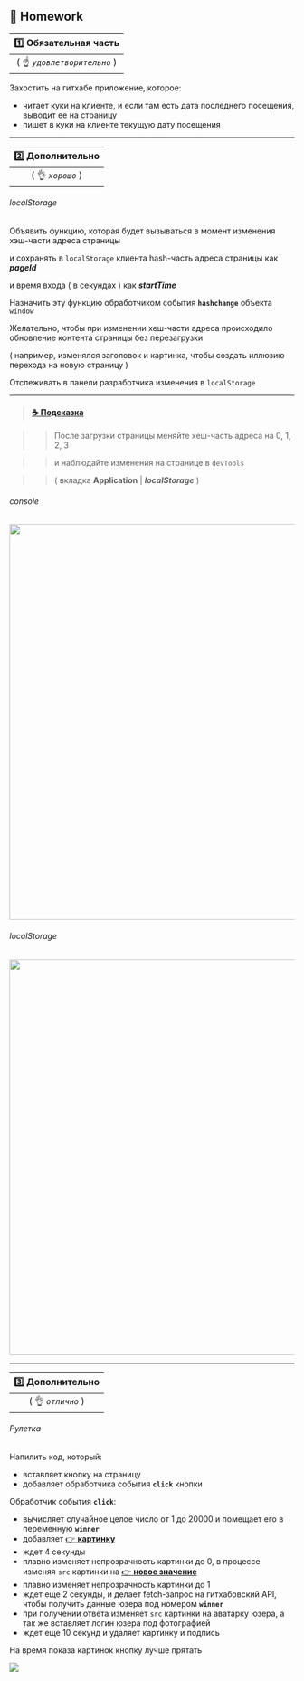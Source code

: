 ## :briefcase: Homework

| :one: Обязательная часть |
|:-:|
| ( :point_up: _`удовлетворительно`_ ) |

Захостить на гитхабе приложение, которое:

* читает куки на клиенте, и если там есть дата последнего посещения, выводит ее на страницу
* пишет в куки на клиенте текущую дату посещения

***

| :two: Дополнительно |
|:-:|
| ( :ok_hand: _`хорошо`_ ) |

###### localStorage

Объявить функцию, которая будет вызываться в момент изменения хэш-части адреса страницы 

и сохранять в `localStorage` клиента hash-часть адреса страницы как  **_pageId_**

и время входа ( в секундах ) как  **_startTime_**
 
Назначить эту функцию обработчиком  события **`hashchange`**  объекта  `window`

Желательно, чтобы при изменении хеш-части адреса происходило обновление контента страницы без перезагрузки

( например, изменялся заголовок и картинка, чтобы создать иллюзию перехода на новую страницу )

Отслеживать в панели разработчика изменения в `localStorage`

***

> #### [:coffee: Подсказка](https://garevna.github.io/js-samples/#16)

>> После загрузки страницы меняйте хеш-часть адреса на 0, 1, 2, 3 

>> и наблюдайте изменения на странице в `devTools` 

>> ( вкладка **Application** | **_localStorage_** )

###### console

<img src="https://lh6.googleusercontent.com/3nNwdMTXnNKapAUHfSGIbpX0F7qJmdQv2Pb6EDcgg8RLE1976hJR3xJPWtlVOdXlNjJods0CdIFTy4yF0XHGnQgnzLE0ppReAe_TAHmD4UyxMD_VyXzYm9ajTt2sYKyhgq3Tg-TvZfOyA4g" width="700"/><br/>
###### localStorage
<img src="https://lh4.googleusercontent.com/FtfE2BA2q0C-1AyZbMFWRsEu8apWdse_XysNtgu1QQ4idtSsC7hLD55lc5SNfxq96r9zrjF4325cYmU4C6sttWAaWcLu1jXKeaWP1_yUaAynTwVkDEyVz0aL4zIMPlEL_Hsf1kGzUUC4D_w" width="700"/>

***

| :three: Дополнительно |
|:-:|
| ( :ok_hand: _`отлично`_ ) |

###### Рулетка

Напилить код, который:

* вставляет кнопку на страницу
* добавляет обработчика события **`click`** кнопки

Обработчик события **`click`**:

* вычисляет случайное целое число от 1 до 20000 и помещает его в переменную **`winner`**
* добавляет [:point_right: **картинку**](https://thumbs.gfycat.com/LivelyObviousAnhinga-size_restricted.gif)
* ждет 4 секунды
* плавно изменяет непрозрачность картинки до 0, в процессе изменяя `src` картинки на [:point_right: **новое значение**](https://thumbs.gfycat.com/OddWideHookersealion-small.gif)
* плавно изменяет непрозрачность картинки до 1
* ждет еще 2 секунды, и делает fetch-запрос на гитхабовский API, чтобы получить данные юзера под номером **`winner`**
* при получении ответа изменяет `src` картинки на аватарку юзера, а так же вставляет логин юзера под фотографией 
* ждет еще 10 секунд и удаляет картинку и подпись

На время показа картинок кнопку лучше прятать

![](https://thumbs.gfycat.com/LivelyObviousAnhinga-size_restricted.gif)

